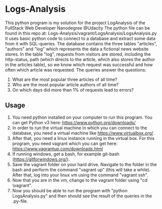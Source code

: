 # Logs-Analysis
This python program is my solution for the project LogAnalysis of the FullStack Web Developer Nanodegree @Udacity
The python file can be found in this repo at: Logs-Analysis/vagrant/LogsAnalysis/LogsAnalysis.py
It uses basic python code to connect to a database and extract some data from it with SQL-queries. The database contains the three tables "articles", "authors" and "log" which represents the data a fictional news website stores. In the table "log", requests from visitors are stored, including the http-status, path (which directs to the article, which also stores the author in the articles table), so we know which request was successful and how often which article was requested.
The queries answer the questions:
1. What are the most popular three articles of all time?
2. Who are the most popular article authors of all time?
3. On which days did more than 1% of requests lead to errors?


## Usage
1. You need python installed on your computer to run this program. You can get Python v3 here: https://www.python.org/downloads/
2. In order to run the virtual machine in which you can connect to the database, you need a virtual machine like https://www.virtualbox.org/ .
3. After that, you need a linux instance running in the virtual box. For this program, you need vagrant which you can get here: https://www.vagrantup.com/downloads.html
4. If running windows, get a bash, for example git-bash (https://gitforwindows.org/).
5. Save the vagrant folder on your hard drive. Navigate to the folder in the bash and perform the command "vagrant up" (this will take a while). After that, log into your linux vm using the command "vagrant ssh".
6. Now that you are in the vm, change to the vagrant folder using "cd \vagrant".
7. Now you should be able to run the program with "python LogsAnalysis.py" and then should see the result of the queries in the .py-file.
